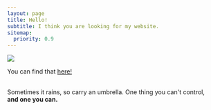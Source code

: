 ```yaml
---
layout: page
title: Hello!
subtitle: I think you are looking for my website.
sitemap:
  priority: 0.9
---
```


<img src="{{ '/assets/img/bio-photo.jpg' | prepend: site.baseurl }}" id="about-img">

<div id="describe-text">
	<p>You can find that <a href="{{https://sawansinghmahara.github.io }}">here!</a> </p>


</div>
<div class="about">
<div class="about__text">
<br> Sometimes it rains, so carry an umbrella. One thing you can't control, <br>
<strong> and one you can. </strong>

</div>
</div>

